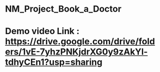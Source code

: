 # NM_Project_Book_a_Doctor
# Demo video Link : https://drive.google.com/drive/folders/1vE-7yhzPNKjdrXG0y9zAkYl-tdhyCEn1?usp=sharing
